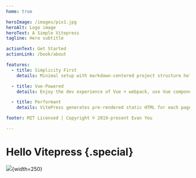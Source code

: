 ```yaml
---
home: true

heroImage: /images/pix1.jpg
heroAlt: Logo image
heroText: A Simple Vitepress
tagline: Hero subtitle

actionText: Get Started
actionLink: /book/about

features:
  - title: Simplicity First
    details: Minimal setup with markdown-centered project structure helps you focus on writing.

  - title: Vue-Powered
    details: Enjoy the dev experience of Vue + webpack, use Vue components in markdown, and develop custom themes with Vue.

  - title: Performant
    details: VitePress generates pre-rendered static HTML for each page, and runs as an SPA once a page is loaded.

footer: MIT Licensed | Copyright © 2019-present Evan You

---
```


# Hello Vitepress {.special}

![](/images/pix2.jpg){width=250}
